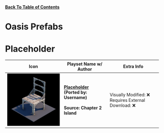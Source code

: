 
**[Back To Table of Contents](/Table%20of%20Contents.md)**
# Oasis Prefabs

# Placeholder

| Icon | Playset Name w/ Author | Extra Info |
|-----------------------------------------|-----------------|-----------------|
| <img src=".assets/Throne.png" width="256"/> | **[Placeholder](SpawnerTexts/Throne.txt)**<br>**(Ported by: Username)**<br><br>**Source: Chapter 2 Island** | Visually Modified: ❌<br>Requires External Download: ❌|